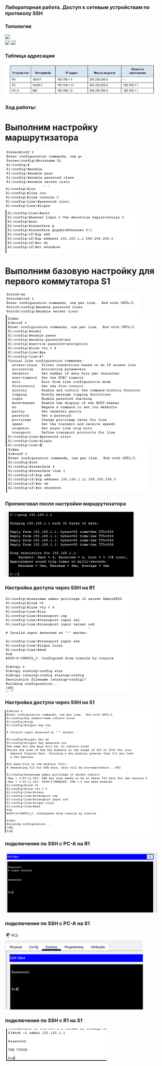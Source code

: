 ### Лабораторная работа. Доступ к сетевым устройствам по протоколу SSH

### Топология
![]([https://github.com/Chausy/DZ/blob/94938b8ebf577308a8f2c5fe566e13cd6a84ac2c/5lab%20screen/%D1%82%D0%BE%D0%BF%D0%BE%D0%BB%D0%BE%D0%B3%D0%B8%D1%8F.PNG)  
![]([[https://github.com/Chausy/DZ/blob/94938b8ebf577308a8f2c5fe566e13cd6a84ac2c/5lab%20screen/%D1%82%D0%BE%D0%BF%D0%BE%D0%BB%D0%BE%D0%B3%D0%B8%D1%8F.PNG](https://github.com/Chausy/DZ/blob/b42ac100d1492458d422974bfb4c6dae5fffa1f8/lab6/%D1%82%D0%B0%D0%B1%D0%BB%D0%B8%D1%86%D0%B0%20%D0%B0%D0%B4%D1%80%D0%B5%D1%81%D0%B0%D1%86%D0%B8%D0%B8.PNG))
![]([https://github.com/Chausy/DZ/blob/94938b8ebf577308a8f2c5fe566e13cd6a84ac2c/5lab%20screen/%D1%82%D0%BE%D0%BF%D0%BE%D0%BB%D0%BE%D0%B3%D0%B8%D1%8F.PNG)



### Таблица адресации
![](https://github.com/Chausy/DZ/blob/94938b8ebf577308a8f2c5fe566e13cd6a84ac2c/5lab%20screen/%D0%A2%D0%B0%D0%B1%D0%BB%D0%B8%D1%86%D0%B0%20%D0%B0%D0%B4%D1%80%D0%B5%D1%81%D0%B0%D1%86%D0%B8%D0%B8.PNG)  


### Ход работы:  
# Выполним  настройку маршрутизатора  
![](https://github.com/Chausy/DZ/blob/94938b8ebf577308a8f2c5fe566e13cd6a84ac2c/5lab%20screen/%D0%BF%D0%B0%D1%80%D0%BE%D0%BB%D0%B8%20R1%20(1).PNG)  
![](https://github.com/Chausy/DZ/blob/94938b8ebf577308a8f2c5fe566e13cd6a84ac2c/5lab%20screen/%D0%BF%D0%B0%D1%80%D0%BE%D0%BB%D0%B8%20R1%20(2).PNG)  
![](https://github.com/Chausy/DZ/blob/94938b8ebf577308a8f2c5fe566e13cd6a84ac2c/5lab%20screen/%D0%BF%D0%BE%D0%B4%D0%BD%D1%8F%D0%BB%20%D0%B8%D0%BD%D1%82%D0%B5%D1%80%D1%84%D0%B5%D0%B9%D1%81%20R1.PNG)  

# Выполним базовую настройку для первого коммутатора S1
![](https://github.com/Chausy/DZ/blob/8d62f8efabda6d237bfb1a267b5592417663604e/5lab%20screen/%D0%BF%D0%B0%D1%80%D0%BE%D0%BB%D1%8C%20S1%20(1).PNG)  
![](https://github.com/Chausy/DZ/blob/8d62f8efabda6d237bfb1a267b5592417663604e/5lab%20screen/%D0%BF%D0%B0%D1%80%D0%BE%D0%BB%D1%8C%20S1%20(2).PNG)  
![](https://github.com/Chausy/DZ/blob/8d62f8efabda6d237bfb1a267b5592417663604e/5lab%20screen/ip%20S1.PNG)
  
### Пропинговал после настройки маршрутизатора
![](https://github.com/Chausy/DZ/blob/8d62f8efabda6d237bfb1a267b5592417663604e/5lab%20screen/ping%20c%20PC%20%D0%BD%D0%B0%20R1%20%D0%BF%D0%BE%D1%81%D0%BB%D0%B5%20%D0%BF%D0%B5%D1%80%D0%B2%D0%B8%D1%87%D0%BD%D0%BE%D0%B9%20%D0%BD%D0%B0%D1%81%D1%82%D1%80%D0%BE%D0%B9%D0%BA%D0%B8.PNG)  




### Настройка доступа через SSH на R1 
![](https://github.com/Chausy/DZ/blob/8d62f8efabda6d237bfb1a267b5592417663604e/5lab%20screen/%D1%81%D0%BE%D0%B7%D0%B4%D0%B0%D0%B5%D0%BC%20%D0%BF%D0%BE%D0%BB%D1%8C%D0%B7%D0%BE%D0%B2%D0%B0%D1%82%D0%B5%D0%BB%D1%8F%20%D0%B8%20%D0%B2%D0%BA%D0%BB%D1%8E%D1%87%D0%B0%D0%B5%D0%BC%20SSH%20R1.PNG)  

### Настройка доступа через SSH на S1
![](https://github.com/Chausy/DZ/blob/8d62f8efabda6d237bfb1a267b5592417663604e/5lab%20screen/%D0%BD%D0%B0%D1%81%D1%82%D1%80%D0%BE%D0%B9%D0%BA%D0%B0%20%D0%BA%D0%BE%D0%BC%D0%BC%D1%83%D1%82%D0%B0%D1%82%D0%BE%D1%80%D0%B0%20SSH.PNG)  


### подключение по SSH с PC-A на R1
![](https://github.com/Chausy/DZ/blob/8d62f8efabda6d237bfb1a267b5592417663604e/5lab%20screen/%D0%BF%D0%BE%D0%B4%D0%BA%D0%BB%D1%8E%D1%87%D0%B8%D0%BB%D1%81%D1%8F%20%D0%BF%D0%BE%20SSH%20%D0%BD%D0%B0%20R1%20%D1%81%20PC%20%D1%81%20%D0%BB%D0%BE%D0%BA%D0%B0%D0%BB%D1%8C%D0%BD%D0%BE%D0%B9%20%D1%83%D1%87%D0%B5%D1%82%D0%BA%D0%B8.PNG)  


### подключение по SSH с PC-A на S1
![](https://github.com/Chausy/DZ/blob/8d62f8efabda6d237bfb1a267b5592417663604e/5lab%20screen/%D0%BF%D0%BE%D0%B4%D0%BA%D0%BB%D1%8E%D1%87%D0%B5%D0%BD%D0%B8%D0%B5%20%D0%BF%D0%BE%20SSH%20S1.PNG)  

### подключение по SSH с R1 на S1
![](https://github.com/Chausy/DZ/blob/8d62f8efabda6d237bfb1a267b5592417663604e/5lab%20screen/SSH%20S1%20%D0%BD%D0%B0%20R1.PNG)
